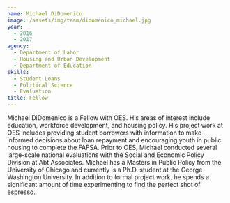 ```yaml
---
name: Michael DiDomenico
image: /assets/img/team/didomenico_michael.jpg
year:
  - 2016
  - 2017
agency:
  - Department of Labor
  - Housing and Urban Development
  - Department of Education
skills:
  - Student Loans
  - Political Science
  - Evaluation
title: Fellow
---
```


Michael DiDomenico is a Fellow with OES. His areas of interest include education, workforce development, and housing policy. His project work at OES includes providing student borrowers with information to make informed decisions about loan repayment and encouraging youth in public housing to complete the FAFSA. Prior to OES, Michael conducted several large-scale national evaluations with the Social and Economic Policy Division at Abt Associates. Michael has a Masters in Public Policy from the University of Chicago and currently is a Ph.D. student at the George Washington University. In addition to formal project work, he spends a significant amount of time experimenting to find the perfect shot of espresso.
